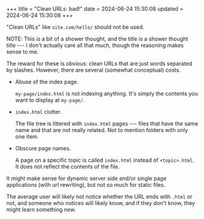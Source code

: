 +++
title = "Clean URLs: bad!"
date = 2024-06-24 15:30:08
updated = 2024-06-24 15:30:08
+++

"Clean URLs" like `site.com/hello/` should not be used.

NOTE: This is a bit of a shower thought,
and the title is a shower thought title ---
I don't actually care all that much,
though the reasoning makes sense to me.

The reward for these is obvious:
clean URLs that are just words separated by slashes.
However, there are several (somewhat conceptual) costs.

- Abuse of the index page.

  `my-page/index.html` is not indexing anything.
  It's simply the contents you want to display at `my-page/`.

- `index.html` clutter.

  The file tree is littered with `index.html` pages
  --- files that have the same name
  and that are not really related.
  Not to mention folders with only one item.

- Obscure page names.

  A page on a specific topic is called `index.html`
  instead of `<topic>.html`.
  It does not reflect the contents of the file.

It might make sense for dynamic server side
and/or single page applications (with url rewriting),
but not so much for static files.

The average user will likely not notice
whether the URL ends with `.html` or not,
and someone who notices will likely know,
and if they don't know,
they might learn something new.

